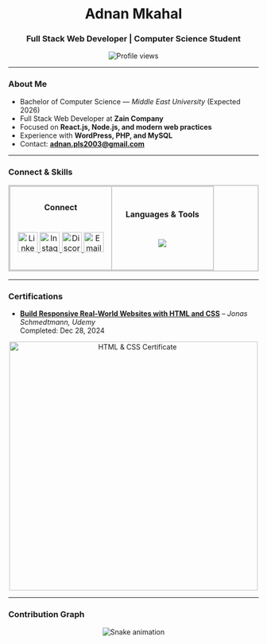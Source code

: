 <h1 align="center">Adnan Mkahal</h1>
<h3 align="center">Full Stack Web Developer | Computer Science Student</h3>

<p align="center">
  <img src="https://komarev.com/ghpvc/?username=adnan&label=Profile%20views&color=0e75b6&style=flat" alt="Profile views" />
</p>

---

### About Me
- Bachelor of Computer Science — *Middle East University* (Expected 2026)  
- Full Stack Web Developer at **Zain Company**  
- Focused on **React.js, Node.js, and modern web practices**  
- Experience with **WordPress, PHP, and MySQL**  
- Contact: **adnan.pls2003@gmail.com**

---

### Connect & Skills
<div align="center">

<table style="border: 2px solid #ccc; border-collapse: collapse;">
<tr>
<td align="center" width="50%" style="border: 2px solid #ccc; padding: 15px;">

<b>Connect</b>  
<br><br>
<a href="https://linkedin.com/in/adnan mkahal" target="_blank">
  <img src="https://skillicons.dev/icons?i=linkedin" height="40" alt="LinkedIn"/>
</a>
<a href="https://instagram.com/u6dln" target="_blank">
  <img src="https://skillicons.dev/icons?i=instagram" height="40" alt="Instagram"/>
</a>
<a href="https://discord.gg/k3sm" target="_blank">
  <img src="https://skillicons.dev/icons?i=discord" height="40" alt="Discord"/>
</a>
<a href="mailto:adnan.pls2003@gmail.com" target="_blank">
  <img src="https://skillicons.dev/icons?i=gmail" height="40" alt="Email"/>
</a>

</td>
<td align="center" width="50%" style="border: 2px solid #ccc; padding: 15px;">

<b>Languages & Tools</b>  
<br><br>
<img src="https://skillicons.dev/icons?i=html,css,js,react,nodejs,tailwind,git,figma,python,java,php,mysql,linux,c,cpp,flask,wordpress" />

</td>
</tr>
</table>

</div>

---

### Certifications
- [**Build Responsive Real-World Websites with HTML and CSS**](https://ude.my/UC-589f2c99-0f48-4a44-b3a9-b06efd6cd8ea) – *Jonas Schmedtmann, Udemy*  
  Completed: Dec 28, 2024  

<p align="center">
  <img src="https://user-images.githubusercontent.com/0000000/your_uploaded_image.png" alt="HTML & CSS Certificate" width="500"/>
</p>

---

### Contribution Graph
<p align="center">
  <img src="https://raw.githubusercontent.com/aDnanHXH/aDnanHXH/output/snake.svg" alt="Snake animation" />
</p>

